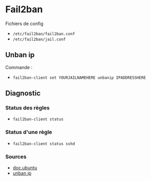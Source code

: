 # Fail2ban

Fichiers de config

- `/etc/fail2ban/fail2ban.conf`
- `/etc/fail2ban/jail.conf`

## Unban ip

Commande :

- `fail2ban-client set YOURJAILNAMEHERE unbanip IPADDRESSHERE`

## Diagnostic

### Status des règles

- `fail2ban-client status`

### Status d'une règle

- `fail2ban-client status sshd`


### Sources

- [doc.ubuntu](https://doc.ubuntu-fr.org/fail2ban)
- [unban ip](https://serverfault.com/questions/285256/how-to-unban-an-ip-properly-with-fail2ban)